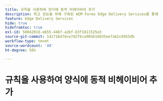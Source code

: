 ```yaml
---
title: 규칙을 사용하여 양식에 동적 비헤이비어 추가
description: 최고 성능을 위해 구축된 AEM Forms Edge Delivery Services를 통해 향후 간소화된 데이터 수집 및 사용자 참여를 구상할 수 있습니다. 규칙을 사용하여 양식에 동적 비헤이비어 추가
feature: Edge Delivery Services
hide: true
hidefromtoc: true
exl-id: 58042016-e655-446f-a2bf-83f1811525e3
source-git-commit: 14171647dce7d2f6ce985616035eefa62c6955db
workflow-type: tm+mt
source-wordcount: '48'
ht-degree: 56%

---
```


# 규칙을 사용하여 양식에 동적 비헤이비어 추가


